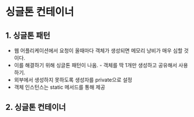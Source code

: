 # 싱글톤 컨테이너

## 1. 싱글톤 패턴
 * 웹 어플리케이션에서 요청이 올때마다 객체가 생성되면 메모리 낭비가 매우 심할 것이다.
 * 이를 해결하기 위해 싱글톤 패턴이 나옴. - 객체를 딱 1개만 생성하고 공유해서 사용하기.
 * 외부에서 생성하지 못하도록 생성자를 private으로 설정
 * 객체 인스턴스는 static 메서드를 통해 제공

## 2. 싱글톤 컨테이너
